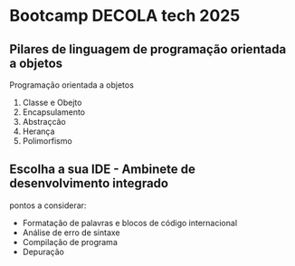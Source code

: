 # Bootcamp DECOLA tech 2025

## Pilares de linguagem de programação orientada a objetos

Programação orientada a objetos

1. Classe e Obejto
2. Encapsulamento
3. Abstraçcão
4. Herança
5. Polimorfismo

## Escolha a sua IDE - Ambinete de desenvolvimento integrado

pontos a considerar:

- Formatação de palavras e blocos de código internacional
- Análise de erro de sintaxe
- Compilação de programa
- Depuração


